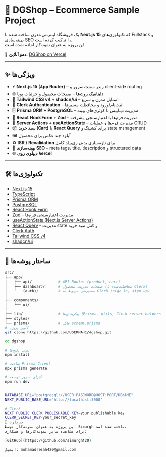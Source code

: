 # 🛒 DGShop – Ecommerce Sample Project

یک فروشگاه اینترنتی مدرن ساخته شده با **Next.js 15** که تکنولوژی‌های Fullstack و بهینه‌سازی SEO را ترکیب کرده است.  
این پروژه به عنوان نمونه‌کار اماده شده است  

🔗 **دمو آنلاین:** [DGShop on Vercel](https://dgshap-nxtcwvrta-simurghs-projects.vercel.app/)  

---

## ✨ ویژگی‌ها

- ⚡ **Next.js 15 (App Router)** – رندر سمت سرور و client-side routing  
- 🌐 **داینامیک روت‌ها** – صفحات محصول و جزئیات پویا  
- 🎨 **Tailwind CSS v4 + shadcn/ui** – استایل مدرن و سریع  
- 🔑 **Clerk Authentication** – ثبت‌نام/ورود و محافظت مسیرها  
- 🗄️ **Prisma ORM + PostgreSQL** – مدیریت دیتابیس با کوئری‌های بهینه  
- 📝 **React Hook Form + Zod** – مدیریت فرم‌ها با اعتبارسنجی پیشرفته  
- 🔄 **Server Actions + useActionState** – مدیریت فرم‌ها و عملیات CRUD  
- 📦 **سبد خرید (Cart)** با **React Query** برای کشینگ و state management  
- 🖼️ آپلود چند عکس برای محصول  
- ♻️ **ISR / Revalidation** برای تازه‌سازی بدون ری‌بیلد کامل  
- 🚀 **بهینه‌سازی SEO** – meta tags، title، description و structured data  
- 🌐 **دیپلوی روی Vercel**  

---

## 🛠️ تکنولوژی‌ها

- [Next.js 15](https://nextjs.org/)  
- [TypeScript](https://www.typescriptlang.org/)  
- [Prisma ORM](https://www.prisma.io/)  
- [PostgreSQL](https://www.postgresql.org/)  
- [React Hook Form](https://react-hook-form.com/)  
- [Zod](https://zod.dev/) – مدیریت اعتبارسنجی فرم‌ها  
- [useActionState (Next.js Server Actions)](https://beta.nextjs.org/docs/routing/server-actions)  
- [React Query](https://tanstack.com/query/latest) – مدیریت state و کش سبد خرید  
- [Clerk Auth](https://clerk.com/)  
- [Tailwind CSS v4](https://tailwindcss.com/)  
- [shadcn/ui](https://ui.shadcn.com/)  

---

## 📂 ساختار پوشه‌ها

```bash
src/
├── app/                
│   ├── api/            # API Routes (product, cart)
│   ├── dashboard/      # صفحات مدیریت محصول (محافظت‌شده با Clerk)
│   └── (auth)/         # مسیرهای مربوط به Clerk (sign-in, sign-up)
│
├── components/         
│   └── ui/             
│
├── lib/                # پیکربندی‌ها (Prisma, utils, Clerk server helpers)
├── styles/             
└── prisma/             # فایل schema.prisma
# کلون پروژه
git clone https://github.com/USERNAME/dgshop.git

cd dgshop

# نصب پکیج‌ها
npm install

# ساخت Prisma Client
npx prisma generate

# اجرای سرور توسعه
npm run dev


DATABASE_URL="postgresql://USER:PASSWORD@HOST:PORT/DBNAME"
NEXT_PUBLIC_BASE_URL="http://localhost:3000"

# Clerk
NEXT_PUBLIC_CLERK_PUBLISHABLE_KEY=your_publishable_key
CLERK_SECRET_KEY=your_secret_key
📌 درباره
این پروژه به عنوان نمونه‌کار توسط Simurgh ساخته شده است.
برای مشاهده سایر نمونه‌کارها و همکاری:

[GitHub](https://github.com/simurgh420)

ایمیل: mohamadrezah420@gmail.com
